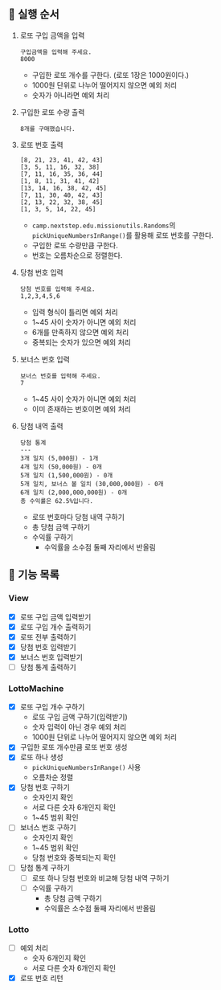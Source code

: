 ## 🐾 실행 순서
1. 로또 구입 금액을 입력
    ```
   구입금액을 입력해 주세요.
   8000
   ```
   - 구입한 로또 개수를 구한다. (로또 1장은 1000원이다.)
   - 1000원 단위로 나누어 떨어지지 않으면 예외 처리
   - 숫자가 아니라면 예외 처리
   
2. 구입한 로또 수량 출력
    ```
   8개를 구매했습니다.
   ```
3. 로또 번호 출력
    ```
   [8, 21, 23, 41, 42, 43]
   [3, 5, 11, 16, 32, 38]
   [7, 11, 16, 35, 36, 44]
   [1, 8, 11, 31, 41, 42]
   [13, 14, 16, 38, 42, 45]
   [7, 11, 30, 40, 42, 43]
   [2, 13, 22, 32, 38, 45]
   [1, 3, 5, 14, 22, 45]
   ```
   - `camp.nextstep.edu.missionutils.Randoms`의 `pickUniqueNumbersInRange()`를 활용해 로또 번호를 구한다.
   - 구입한 로또 수량만큼 구한다.
   - 번호는 오름차순으로 정렬한다.

4. 당첨 번호 입력
    ```
   당첨 번호를 입력해 주세요.
    1,2,3,4,5,6
   ```
   - 입력 형식이 틀리면 예외 처리
   - 1~45 사이 숫자가 아니면 예외 처리
   - 6개를 만족하지 않으면 예외 처리
   - 중복되는 숫자가 있으면 예외 처리
5. 보너스 번호 입력
    ```
   보너스 번호를 입력해 주세요.
    7
   ```
    - 1~45 사이 숫자가 아니면 예외 처리
    - 이미 존재하는 번호이면 예외 처리
6. 당첨 내역 출력
    ```
   당첨 통계
    ---
    3개 일치 (5,000원) - 1개
    4개 일치 (50,000원) - 0개
    5개 일치 (1,500,000원) - 0개
    5개 일치, 보너스 볼 일치 (30,000,000원) - 0개
    6개 일치 (2,000,000,000원) - 0개
    총 수익률은 62.5%입니다.
   ```
   - 로또 번호마다 당첨 내역 구하기
   - 총 당첨 금액 구하기
   - 수익률 구하기
     - 수익률을 소수점 둘째 자리에서 반올림

## 📝 기능 목록

### View
- [x] 로또 구입 금액 입력받기
- [x] 로또 구입 개수 출력하기
- [x] 로또 전부 출력하기
- [x] 당첨 번호 입력받기
- [x] 보너스 번호 입력받기
- [ ] 당첨 통계 출력하기

### LottoMachine
- [x] 로또 구입 개수 구하기
  - 로또 구입 금액 구하기(입력받기)
  - 숫자 입력이 아닌 경우 예외 처리
  - 1000원 단위로 나누어 떨어지지 않으면 예외 처리
- [x] 구입한 로또 개수만큼 로또 번호 생성
- [x] 로또 하나 생성
  - `pickUniqueNumbersInRange()` 사용
  - 오름차순 정렬
- [x] 당첨 번호 구하기
  - 숫자인지 확인
  - 서로 다른 숫자 6개인지 확인
  - 1~45 범위 확인
- [ ] 보너스 번호 구하기
  - 숫자인지 확인
  - 1~45 범위 확인
  - 당첨 번호와 중복되는지 확인
- [ ] 당첨 통계 구하기
  - [ ] 로또 하나 당첨 번호와 비교해 당첨 내역 구하기
  - [ ] 수익률 구하기
    - 총 당첨 금액 구하기
    - 수익률은 소수점 둘째 자리에서 반올림

### Lotto
- [ ] 예외 처리
  - 숫자 6개인지 확인
  - 서로 다른 숫자 6개인지 확인
- [x] 로또 번호 리턴